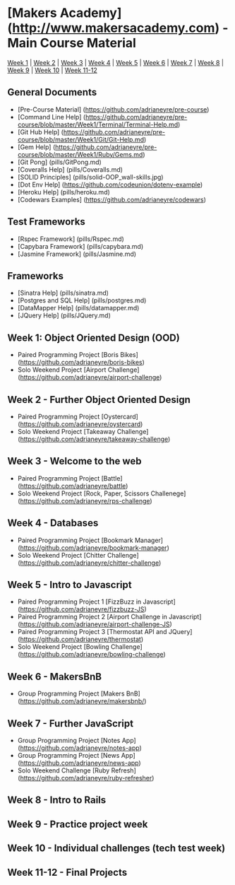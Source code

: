 # [Makers Academy] (http://www.makersacademy.com) - Main Course Material

[Week 1](#Week1) | [Week 2](#Week2) | [Week 3](#Week3) | [Week 4](#Week4) | [Week 5](#Week5) | [Week 6](#Week6) |
[Week 7](#Week7) | [Week 8](#Week8) | [Week 9](#Week9) | [Week 10](#Week10) | [Week 11-12](#Week1112)

## General Documents
* [Pre-Course Material] (https://github.com/adrianeyre/pre-course)
* [Command Line Help] (https://github.com/adrianeyre/pre-course/blob/master/Week1/Terminal/Terminal-Help.md)
* [Git Hub Help] (https://github.com/adrianeyre/pre-course/blob/master/Week1/Git/Git-Help.md)
* [Gem Help] (https://github.com/adrianeyre/pre-course/blob/master/Week1/Ruby/Gems.md)
* [Git Pong] (pills/GitPong.md)
* [Coveralls Help] (pills/Coveralls.md)
* [SOLID Principles] (pills/solid-OOP_wall-skills.jpg)
* [Dot Env Help] (https://github.com/codeunion/dotenv-example)
* [Heroku Help] (pills/heroku.md)
* [Codewars Examples] (https://github.com/adrianeyre/codewars)

## Test Frameworks
* [Rspec Framework] (pills/Rspec.md)
* [Capybara Framework] (pills/capybara.md)
* [Jasmine Framework] (pills/Jasmine.md)

## Frameworks
* [Sinatra Help] (pills/sinatra.md)
* [Postgres and SQL Help] (pills/postgres.md)
* [DataMapper Help] (pills/datamapper.md)
* [JQuery Help] (pills/JQuery.md)

## <a name="Week1">Week 1: Object Oriented Design (OOD)</a>
* Paired Programming Project [Boris Bikes] (https://github.com/adrianeyre/boris-bikes)
* Solo Weekend Project [Airport Challenge] (https://github.com/adrianeyre/airport-challenge)

## <a name="Week2">Week 2 - Further Object Oriented Design</a>
* Paired Programming Project [Oystercard] (https://github.com/adrianeyre/oystercard)
* Solo Weekend Project [Takeaway Challenge] (https://github.com/adrianeyre/takeaway-challenge)

## <a name="Week3">Week 3 - Welcome to the web</a>
* Paired Programming Project [Battle] (https://github.com/adrianeyre/battle)
* Solo Weekend Project [Rock, Paper, Scissors Challenege] (https://github.com/adrianeyre/rps-challenge)

## <a name="Week4">Week 4 - Databases</a>
* Paired Programming Project [Bookmark Manager] (https://github.com/adrianeyre/bookmark-manager)
* Solo Weekend Project [Chitter Challenge] (https://github.com/adrianeyre/chitter-challenge)

## <a name="Week5">Week 5 - Intro to Javascript</a>
* Paired Programming Project 1 [FizzBuzz in Javascript] (https://github.com/adrianeyre/fizzbuzz-JS)
* Paired Programming Project 2 [Airport Challenge in Javascript] (https://github.com/adrianeyre/airport-challenge-JS)
* Paired Programming Project 3 [Thermostat API and JQuery] (https://github.com/adrianeyre/thermostat)
* Solo Weekend Project [Bowling Challenge] (https://github.com/adrianeyre/bowling-challenge)

## <a name="Week6">Week 6 - MakersBnB</a>
* Group Programming Project [Makers BnB] (https://github.com/adrianeyre/makersbnb/)

## <a name="Week7">Week 7 - Further JavaScript</a>
* Group Programming Project [Notes App] (https://github.com/adrianeyre/notes-app)
* Group Programming Project [News App] (https://github.com/adrianeyre/news-app)
* Solo Weekend Challenge [Ruby Refresh] (https://github.com/adrianeyre/ruby-refresher)

## <a name="Week8">Week 8 - Intro to Rails</a>

## <a name="Week9">Week 9 - Practice project week</a>

## <a name="Week10">Week 10 - Individual challenges (tech test week)</a>

## <a name="Week1112">Week 11-12 - Final Projects</a>
